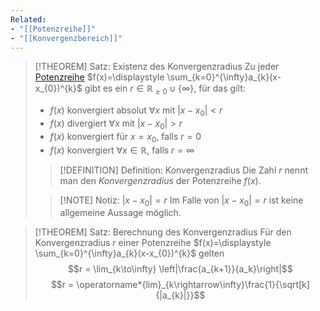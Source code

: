 ```yaml
---
Related:
- "[[Potenzreihe]]"
- "[[Konvergenzbereich]]"
---
```


> [!THEOREM] Satz: Existenz des Konvergenzradius
> Zu jeder [Potenzreihe](Potenzreihe.md) $f(x)=\displaystyle \sum_{k=0}^{\infty}a_{k}(x-x_{0})^{k}$ gibt es ein $r \in \mathbb{R}_{\ge 0} \cup \{\infty\}$, für das gilt:
> - $f(x)$ konvergiert absolut $\forall x$ mit $|x-x_0|\lt r$
> - $f(x)$ divergiert $\forall x$ mit $|x-x_0|\gt r$
> - $f(x)$ konvergiert für $x=x_0$, falls $r=0$
> - $f(x)$ konvergiert $\forall x\in\mathbb{R}$, falls $r=\infty$
> 
> > [!DEFINITION] Definition: Konvergenzradius
> > Die Zahl $r$ nennt man den *Konvergenzradius* der Potenzreihe $f(x)$.
> 
> > [!NOTE] Notiz: $|x-x_0|=r$
> > Im Falle von $|x-x_0|=r$ ist keine allgemeine Aussage möglich.

> [!THEOREM] Satz: Berechnung des Konvergenzradius
> Für den Konvergenzradius $r$ einer Potenzreihe $f(x)=\displaystyle \sum_{k=0}^{\infty}a_{k}(x-x_{0})^{k}$ gelten
> $$r = \lim_{k\to\infty} \left|\frac{a_{k+1}}{a_k}\right|$$
> $$r = \operatorname*{lim}_{k\rightarrow\infty}\frac{1}{\sqrt[k]{|a_{k}|}}$$
